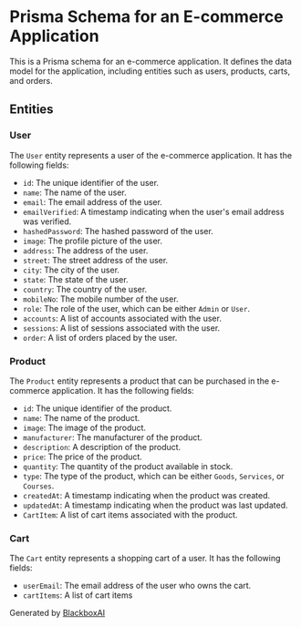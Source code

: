 # Prisma Schema for an E-commerce Application

This is a Prisma schema for an e-commerce application. It defines the data model for the application, including entities such as users, products, carts, and orders.

## Entities

### User

The `User` entity represents a user of the e-commerce application. It has the following fields:

- `id`: The unique identifier of the user.
- `name`: The name of the user.
- `email`: The email address of the user.
- `emailVerified`: A timestamp indicating when the user's email address was verified.
- `hashedPassword`: The hashed password of the user.
- `image`: The profile picture of the user.
- `address`: The address of the user.
- `street`: The street address of the user.
- `city`: The city of the user.
- `state`: The state of the user.
- `country`: The country of the user.
- `mobileNo`: The mobile number of the user.
- `role`: The role of the user, which can be either `Admin` or `User`.
- `accounts`: A list of accounts associated with the user.
- `sessions`: A list of sessions associated with the user.
- `order`: A list of orders placed by the user.

### Product

The `Product` entity represents a product that can be purchased in the e-commerce application. It has the following fields:

- `id`: The unique identifier of the product.
- `name`: The name of the product.
- `image`: The image of the product.
- `manufacturer`: The manufacturer of the product.
- `description`: A description of the product.
- `price`: The price of the product.
- `quantity`: The quantity of the product available in stock.
- `type`: The type of the product, which can be either `Goods`, `Services`, or `Courses`.
- `createdAt`: A timestamp indicating when the product was created.
- `updatedAt`: A timestamp indicating when the product was last updated.
- `CartItem`: A list of cart items associated with the product.

### Cart

The `Cart` entity represents a shopping cart of a user. It has the following fields:

- `userEmail`: The email address of the user who owns the cart.
- `cartItems`: A list of cart items

Generated by [BlackboxAI](https://www.blackbox.ai)
